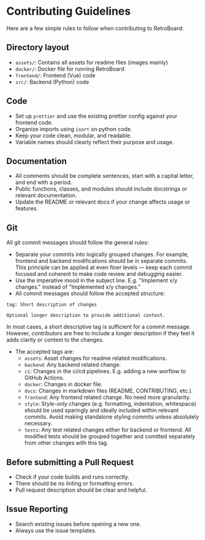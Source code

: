 # Contributing Guidelines

Here are a few simple rules to follow when contributing to RetroBoard:

## Directory layout

* `assets/`: Contains all assets for readme files (images mainly)
* `docker/`: Docker file for running RetroBoard
* `frontend/`: Frontend (Vue) code
* `src/`: Backend (Python) code

## Code

* Set up `prettier` and use the existing prettier config against your frontend code.
* Organize imports using `isort` on python code.
* Keep your code clean, modular, and readable.
* Variable names should clearly reflect their purpose and usage.

## Documentation

* All comments should be complete sentences, start with a capital letter, and end with a period.
* Public functions, classes, and modules should include docstrings or relevant documentation.
* Update the README or relevant docs if your change affects usage or features.

## Git

All git commit messages should follow the general rules:

* Separate your commits into logically grouped changes. For example, frontend and backend modifications should be in separate commits. This principle can be applied at even finer levels — keep each commit focused and coherent to make code review and debugging easier.
* Use the imperative mood in the subject line. E.g. "Implement x/y changes." instead of "Implemented x/y changes."
* All commit messages should follow the accepted structure:

```text
tag: Short description of changes

Optional longer description to provide additional context.
```

In most cases, a short descriptive tag is sufficient for a commit message. However, contributors are free to include a longer description if they feel it adds clarity or context to the changes.

* The accepted tags are:
  * `assets`: Asset changes for readme related modifications.
  * `backend`: Any backend related change.
  * `ci`: Changes in the ci/cd pipelines. E.g. adding a new worflow to GitHub Actions.
  * `docker`: Changes in docker file.
  * `docs`: Changes in markdown files (README, CONTRIBUTING, etc.).
  * `frontend`: Any frontend related change. No need more granularity.
  * `style`: Style-only changes (e.g. formatting, indentation, whitespace) should be used sparingly and ideally included within relevant commits. Avoid making standalone styling commits unless absolutely necessary.
  * `tests`: Any test related changes either for backend or frontend. All modified tests should be grouped together and comitted separately from other changes with this tag.

## Before submitting a Pull Request

* Check if your code builds and runs correctly.
* There should be no linting or formatting errors.
* Pull request description should be clear and helpful.

## Issue Reporting

* Search existing issues before opening a new one.
* Always use the issue templates.
